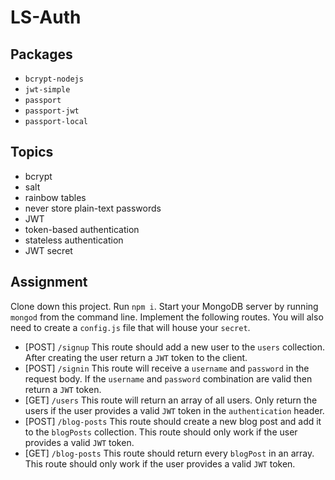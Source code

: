# LS-Auth

## Packages

* `bcrypt-nodejs`
* `jwt-simple`
* `passport`
* `passport-jwt`
* `passport-local`

## Topics

*	bcrypt
* salt
* rainbow tables
* never store plain-text passwords
* JWT
* token-based authentication
* stateless authentication
* JWT secret

## Assignment

Clone down this project.  Run `npm i`.
Start your MongoDB server by running `mongod` from the command line.
Implement the following routes.
You will also need to create a `config.js` file that will house your `secret`.

* [POST] `/signup` This route should add a new user to the `users` collection.  After creating the user return a `JWT` token to the client.
* [POST] `/signin` This route will receive a `username` and `password` in the request body.  If the `username` and `password` combination are valid then return a `JWT` token.
* [GET] `/users` This route will return an array of all users.  Only return the users if the user provides a valid `JWT` token in the `authentication` header.
* [POST] `/blog-posts` This route should create a new blog post and add it to the `blogPosts` collection.  This route should only work if the user provides a valid `JWT` token.
* [GET] `/blog-posts` This route should return every `blogPost` in an array.  This route should only work if the user provides a valid `JWT` token.
